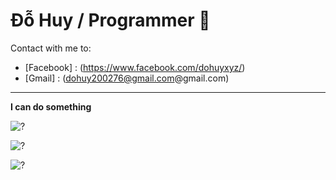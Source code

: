 # Đỗ Huy / Programmer 🐞
Contact with me to: 
- [Facebook] : (https://www.facebook.com/dohuyxyz/)
- [Gmail] : (dohuy200276@gmail.com@gmail.com)
---
**I can do something**


![?](https://github-readme-stats.vercel.app/api/top-langs/?username=DoHuy5360&layout=compact&langs_count=8&theme=dracula)



![?](https://github-readme-stats.vercel.app/api?username=DoHuy5360&show_icons=true&theme=dracula)



![?](https://github-profile-trophy.vercel.app/?username=DoHuy5360&theme=dracula)
